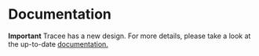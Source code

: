# Documentation

**Important**
Tracee has a new design.
For more details, please take a look at the up-to-date [documentation.](https://aquasecurity.github.io/tracee/latest)

